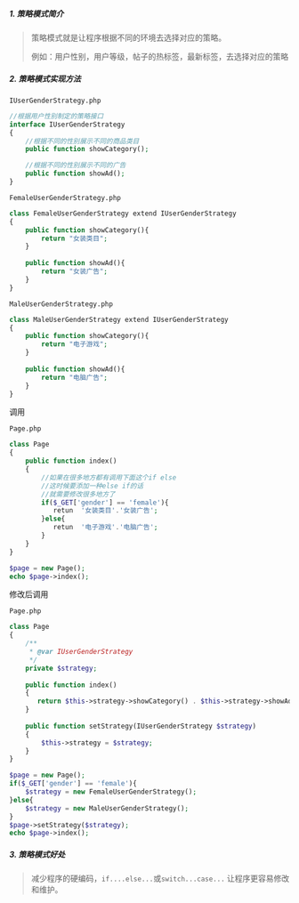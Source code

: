 ##### 1. 策略模式简介

> 策略模式就是让程序根据不同的环境去选择对应的策略。
>
> 例如：用户性别，用户等级，帖子的热标签，最新标签，去选择对应的策略

##### 2. 策略模式实现方法

`IUserGenderStrategy.php `

```PHP
//根据用户性别制定的策略接口
interface IUserGenderStrategy
{
    //根据不同的性别展示不同的商品类目
	public function showCategory();

    //根据不同的性别展示不同的广告
	public function showAd();
}
```

`FemaleUserGenderStrategy.php`

```PHP
class FemaleUserGenderStrategy extend IUserGenderStrategy
{
    public function showCategory(){
        return "女装类目";
    }
    
    public function showAd(){
        return "女装广告";
    }
}
```

`MaleUserGenderStrategy.php`

```PHP
class MaleUserGenderStrategy extend IUserGenderStrategy
{
    public function showCategory(){
        return "电子游戏";
    }
    
    public function showAd(){
        return "电脑广告";
    }
}
```

调用

`Page.php`

```PHP
class Page
{
    public function index()
    {
        //如果在很多地方都有调用下面这个if else
        //这时候要添加一种else if的话
        //就需要修改很多地方了
        if($_GET['gender'] == 'female'){
           retun  '女装类目'.'女装广告';
        }else{
           retun  '电子游戏'.'电脑广告';
        }
    }
}

$page = new Page();
echo $page->index();
```

修改后调用

`Page.php`

```PHP
class Page
{
    /**
     * @var IUserGenderStrategy
     */
    private $strategy;
    
    public function index()
    {
       return $this->strategy->showCategory() . $this->strategy->showAd();
    }
    
    public function setStrategy(IUserGenderStrategy $strategy)
    {
        $this->strategy = $strategy;
    }
}

$page = new Page();
if($_GET['gender'] == 'female'){
    $strategy = new FemaleUserGenderStrategy();
}else{
	$strategy = new MaleUserGenderStrategy();
}
$page->setStrategy($strategy);
echo $page->index();
```



##### 3. 策略模式好处

> 减少程序的硬编码，`if....else...`或`switch...case...`  让程序更容易修改和维护。




